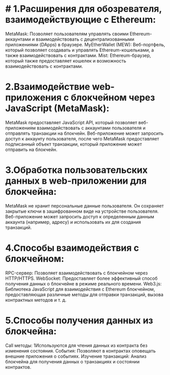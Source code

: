 # # 1.Расширения для обозревателя, взаимодействующие с Ethereum:

MetaMask: Позволяет пользователям управлять своими Ethereum-аккаунтами и взаимодействовать с децентрализованными приложениями (DApps) в браузере.
MyEtherWallet (MEW): Веб-портфель, который позволяет создавать и управлять Ethereum-кошельками, а также взаимодействовать с контрактами.
Mist: Ethereum-браузер, который также предоставляет кошелек и возможность взаимодействовать с контрактами.

# 2.Взаимодействие web-приложения с блокчейном через JavaScript (MetaMask):

MetaMask предоставляет JavaScript API, который позволяет веб-приложениям взаимодействовать с аккаунтами пользователя и отправлять транзакции на блокчейн.
Веб-приложение может запросить доступ к аккаунту пользователя, после чего MetaMask предоставляет подписанный объект транзакции, который приложение может отправить на блокчейн.

# 3.Обработка пользовательских данных в web-приложении для блокчейна:

MetaMask не хранит персональные данные пользователя. Он сохраняет закрытые ключи в зашифрованном виде на устройстве пользователя.
Веб-приложение может запросить доступ к определенным данным аккаунта (например, адресу) и использовать их для создания транзакций.

# 4.Способы взаимодействия с блокчейном:

RPC-сервер: Позволяет взаимодействовать с блокчейном через HTTP/HTTPS.
WebSocket: Предоставляет более эффективный способ получения данных о блокчейне в режиме реального времени.
Web3.js: Библиотека JavaScript для взаимодействия с Ethereum блокчейном, предоставляющая различные методы для отправки транзакций, вызова контрактных методов и т. д.

# 5.Способы получения данных из блокчейна:

Call методы: 
1Используются для чтения данных из контракта без изменения состояния.
События: Позволяют в контрактах оповещать внешние приложения о событиях.
Изучение транзакций: Анализ блокчейна для получения данных о транзакциях и состоянии контрактов.